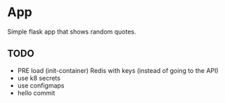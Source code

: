# App

Simple flask app that shows random quotes.


## TODO

- PRE load (init-container) Redis with keys (instead of going to the API)
- use k8 secrets
- use configmaps
- hello commit
